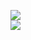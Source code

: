 [![](https://img.shields.io/badge/Made%20With-Github%20Spray-lightgrey.svg?style=for-the-badge&logo=github)](https://github.com/Annihil/github-spray#2080)  
[![](https://i.imgur.com/2DrTn0Z.gif)](https://github.com/Annihil/github-spray)